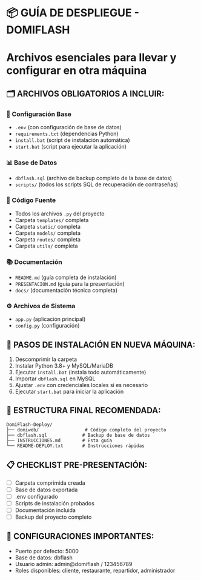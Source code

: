 # 📦 GUÍA DE DESPLIEGUE - DOMIFLASH
# Archivos esenciales para llevar y configurar en otra máquina

## 🗂️ ARCHIVOS OBLIGATORIOS A INCLUIR:

### 📄 Configuración Base
- `.env` (con configuración de base de datos)
- `requirements.txt` (dependencias Python)
- `install.bat` (script de instalación automática)
- `start.bat` (script para ejecutar la aplicación)

### 📊 Base de Datos
- `dbflash.sql` (archivo de backup completo de la base de datos)
- `scripts/` (todos los scripts SQL de recuperación de contraseñas)

### 🐍 Código Fuente
- Todos los archivos `.py` del proyecto
- Carpeta `templates/` completa
- Carpeta `static/` completa  
- Carpeta `models/` completa
- Carpeta `routes/` completa
- Carpeta `utils/` completa

### 📚 Documentación
- `README.md` (guía completa de instalación)
- `PRESENTACION.md` (guía para la presentación)
- `docs/` (documentación técnica completa)

### ⚙️ Archivos de Sistema
- `app.py` (aplicación principal)
- `config.py` (configuración)

## 🚀 PASOS DE INSTALACIÓN EN NUEVA MÁQUINA:

1. Descomprimir la carpeta
2. Instalar Python 3.8+ y MySQL/MariaDB
3. Ejecutar `install.bat` (instala todo automáticamente)
4. Importar `dbflash.sql` en MySQL
5. Ajustar `.env` con credenciales locales si es necesario
6. Ejecutar `start.bat` para iniciar la aplicación

## 🎯 ESTRUCTURA FINAL RECOMENDADA:
```
DomiFlash-Deploy/
├── domiweb/                 # Código completo del proyecto
├── dbflash.sql             # Backup de base de datos
├── INSTRUCCIONES.md        # Esta guía
└── README-DEPLOY.txt       # Instrucciones rápidas
```

## 📋 CHECKLIST PRE-PRESENTACIÓN:
- [ ] Carpeta comprimida creada
- [ ] Base de datos exportada
- [ ] .env configurado
- [ ] Scripts de instalación probados
- [ ] Documentación incluida
- [ ] Backup del proyecto completo

## 🔧 CONFIGURACIONES IMPORTANTES:
- Puerto por defecto: 5000
- Base de datos: dbflash
- Usuario admin: admin@domiflash / 123456789
- Roles disponibles: cliente, restaurante, repartidor, administrador